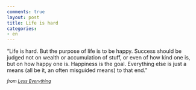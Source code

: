 ```yaml
---
comments: true
layout: post
title: Life is hard
categories:
- en
---
```


“Life is hard. But the purpose of life is to be happy. Success should be judged not on wealth or accumulation of stuff, or even of how kind one is, but on how happy one is. Happiness is the goal. Everything else is just a means (all be it, an often misguided means) to that end.”

<small><i>from [Less Everything](http://b.lesseverything.com)</i></small>

